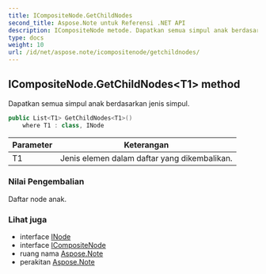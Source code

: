 ```yaml
---
title: ICompositeNode.GetChildNodes
second_title: Aspose.Note untuk Referensi .NET API
description: ICompositeNode metode. Dapatkan semua simpul anak berdasarkan jenis simpul.
type: docs
weight: 10
url: /id/net/aspose.note/icompositenode/getchildnodes/
---
```

## ICompositeNode.GetChildNodes&lt;T1&gt; method

Dapatkan semua simpul anak berdasarkan jenis simpul.

```csharp
public List<T1> GetChildNodes<T1>()
    where T1 : class, INode
```

| Parameter | Keterangan |
| --- | --- |
| T1 | Jenis elemen dalam daftar yang dikembalikan. |

### Nilai Pengembalian

Daftar node anak.

### Lihat juga

* interface [INode](../../inode/)
* interface [ICompositeNode](../)
* ruang nama [Aspose.Note](../../icompositenode/)
* perakitan [Aspose.Note](../../../)


